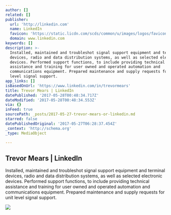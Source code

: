 ```yaml
---
author: []
related: []
publisher:
  url: 'http://linkedin.com'
  name: LinkedIn
  favicon: 'https://static.licdn.com/scds/common/u/images/logos/favicons/v1/favicon.ico'
  domain: www.linkedin.com
keywords: []
description: >-
  Installed, maintained and troubleshot signal support equipment and terminal
  devices, radio and data distribution systems, as well as selected electronic
  devices. Performed support functions, to include providing technical
  assistance and training for user owned and operated automation and
  communications equipment. Prepared maintenance and supply requests for unit
  level signal support.
app_links: []
isBasedOnUrl: 'https://www.linkedin.com/in/trevormears'
title: Trevor Mears | LinkedIn
datePublished: '2017-05-28T00:48:34.717Z'
dateModified: '2017-05-28T00:48:34.553Z'
via: {}
inFeed: true
sourcePath: _posts/2017-05-27-trevor-mears-or-linkedin.md
starred: false
datePublishedOriginal: '2017-05-27T06:28:37.454Z'
_context: 'http://schema.org'
_type: MediaObject

---
```

<article style=""><h1>Trevor Mears | LinkedIn</h1><p>Installed, maintained and troubleshot signal support equipment and terminal devices, radio and data distribution systems, as well as selected electronic devices. Performed support functions, to include providing technical assistance and training for user owned and operated automation and communications equipment. Prepared maintenance and supply requests for unit level signal support.</p><img src="https://media.licdn.com/mpr/mpr/shrinknp_200_200/AAEAAQAAAAAAAAxAAAAAJDc0NTVlNjVhLTE0YmEtNDcyYS1iNDQyLTIzZmY3NDhlYzk2NA.jpg" /></article>